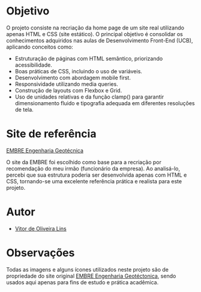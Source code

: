 # Objetivo

O projeto consiste na recriação da home page de um site real utilizando apenas HTML e CSS (site estático). O principal objetivo é consolidar os conhecimentos adquiridos nas aulas de Desenvolvimento Front-End (UCB), aplicando conceitos como:

- Estruturação de páginas com HTML semântico, priorizando acessibilidade.
- Boas práticas de CSS, incluindo o uso de variáveis.
- Desenvolvimento com abordagem mobile first.
- Responsividade utilizando media queries.
- Construção de layouts com Flexbox e Grid.
- Uso de unidades relativas e da função clamp() para garantir dimensionamento fluido e tipografia adequada em diferentes resoluções de tela.

# Site de referência
[EMBRE Engenharia Geotécnica](https://lp.embre.com.br/)

O site da EMBRE foi escolhido como base para a recriação por recomendação do meu irmão (funcionário da empresa). Ao analisá-lo, percebi que sua estrutura poderia ser desenvolvida apenas com HTML e CSS, tornando-se uma excelente referência prática e realista para este projeto.

# Autor

- [Vitor de Oliveira Lins](https://github.com/LinsVitor)

# Observações

Todas as imagens e alguns ícones utilizados neste projeto são de propriedade do site original [EMBRE Engenharia Geotéctonica](https://lp.embre.com.br/), sendo usados aqui apenas para fins de estudo e prática acadêmica.